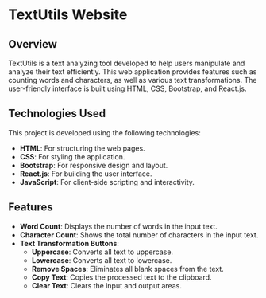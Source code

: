 # TextUtils Website

## Overview

TextUtils is a text analyzing tool developed to help users manipulate and analyze their text efficiently. This web application provides features such as counting words and characters, as well as various text transformations. The user-friendly interface is built using HTML, CSS, Bootstrap, and React.js.

## Technologies Used

This project is developed using the following technologies:

- **HTML**: For structuring the web pages.
- **CSS**: For styling the application.
- **Bootstrap**: For responsive design and layout.
- **React.js**: For building the user interface.
- **JavaScript**: For client-side scripting and interactivity.

## Features

- **Word Count**: Displays the number of words in the input text.
- **Character Count**: Shows the total number of characters in the input text.
- **Text Transformation Buttons**: 
  - **Uppercase**: Converts all text to uppercase.
  - **Lowercase**: Converts all text to lowercase.
  - **Remove Spaces**: Eliminates all blank spaces from the text.
  - **Copy Text**: Copies the processed text to the clipboard.
  - **Clear Text**: Clears the input and output areas.


